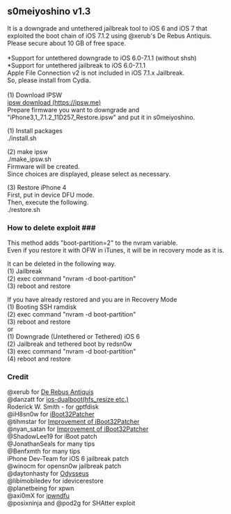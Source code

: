 <h2>s0meiyoshino v1.3</h2>
It is a downgrade and untethered jailbreak tool to iOS 6 and iOS 7 that exploited the boot chain of iOS 7.1.2 using @xerub's De Rebus Antiquis.<br/>
Please secure about 10 GB of free space.<br/>
<br/>
*Support for untethered downgrade to iOS 6.0-7.1.1 (without shsh)<br/>
*Support for untethered jailbreak to iOS 6.0-7.1.1<br/>
Apple File Connection v2 is not included in iOS 7.1.x Jailbreak. <br/>
So, please install from Cydia.<br/>
<br/>
(1) Download IPSW<br/>
<a href="https://ipsw.me">ipsw download (https://ipsw.me)</a><br/>
Prepare firmware you want to downgrade and "iPhone3,1_7.1.2_11D257_Restore.ipsw" and put it in s0meiyoshino.<br/>

(1) Install packages<br/>
./install.sh<br/>

(2) make ipsw<br/>
./make_ipsw.sh<br/>
Firmware will be created.<br/>
Since choices are displayed, please select as necessary.<br/>

(3) Restore iPhone 4<br/>
First, put in device DFU mode.<br/>
Then, execute the following.<br/>
./restore.sh<br/>

### How to delete exploit ###<br/>
This method adds "boot-partition=2" to the nvram variable.<br/>
Even if you restore it with OFW in iTunes, it will be in recovery mode as it is.<br/>

It can be deleted in the following way.<br/>
(1) Jailbreak<br/>
(2) exec command "nvram -d boot-partition"<br/>
(3) reboot and restore<br/>

If you have already restored and you are in Recovery Mode<br/>
(1) Booting SSH ramdisk<br/>
(2) exec command "nvram -d boot-partition"<br/>
(3) reboot and restore<br/>
or<br/>
(1) Downgrade (Untethered or Tethered) iOS 6<br/>
(2) Jailbreak and tethered boot by redsn0w<br/>
(3) exec command "nvram -d boot-partition"<br/>
(4) reboot and restore<br/>

<h3>Credit</h3>
@xerub for <a href="https://xerub.github.io/ios/iboot/2018/05/10/de-rebus-antiquis.html">De Rebus Antiquis</a><br/>
@danzatt for <a href="https://github.com/danzatt/ios-dualboot">ios-dualboot(hfs_resize etc.)</a><br/>
Roderick W. Smith - for gptfdisk<br/>
@iH8sn0w for <a href="https://github.com/iH8sn0w/iBoot32Patcher">iBoot32Patcher</a><br/>
@tihmstar for <a href="https://github.com/tihmstar/iBoot32Patcher">Improvement of iBoot32Patcher</a><br/>
@nyan_satan for <a href="https://github.com/NyanSatan/iBoot32Patcher">Improvement of iBoot32Patcher</a><br/>
@ShadowLee19 for iBoot patch<br/>
@JonathanSeals for many tips<br/>
@Benfxmth for many tips<br/>
iPhone Dev-Team for iOS 6 jailbreak patch<br/>
@winocm for opensn0w jailbreak patch<br/>
@daytonhasty for <a href="https://dayt0n.com/articles/Odysseus/">Odysseus</a><br/>
@libimobiledev for idevicerestore<br/>
@planetbeing for xpwn<br/>
@axi0mX for <a href="https://github.com/axi0mX/ipwndfu">ipwndfu</a><br/>
@posixninja and @pod2g for SHAtter exploit<br/>
